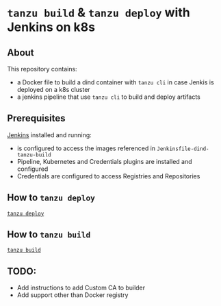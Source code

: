 # `tanzu build` & `tanzu deploy` with Jenkins on k8s 

## About

This repository contains:
- a Docker file to build a dind container with `tanzu cli` in case Jenkis is deployed on a k8s cluster
- a jenkins pipeline that use `tanzu cli` to build and deploy artifacts

## Prerequisites
[Jenkins](https://github.com/tanzu-build/jenkins/blob/main/Jenkins.md) installed and running:
- is configured to access the images referenced in `Jenkinsfile-dind-tanzu-build`
- Pipeline, Kubernetes and Credentials plugins are installed and configured
- Credentials are configured to access Registries and Repositories  

## How to `tanzu deploy`
[`tanzu deploy`](https://github.com/tanzu-build/jenkins/blob/main/TanzuDeploy.md)

## How to `tanzu build`
[`tanzu build`](https://github.com/tanzu-build/jenkins/blob/main/TanzuBuild.md)

## TODO:
- Add instructions to add Custom CA to builder
- Add support other than Docker registry
